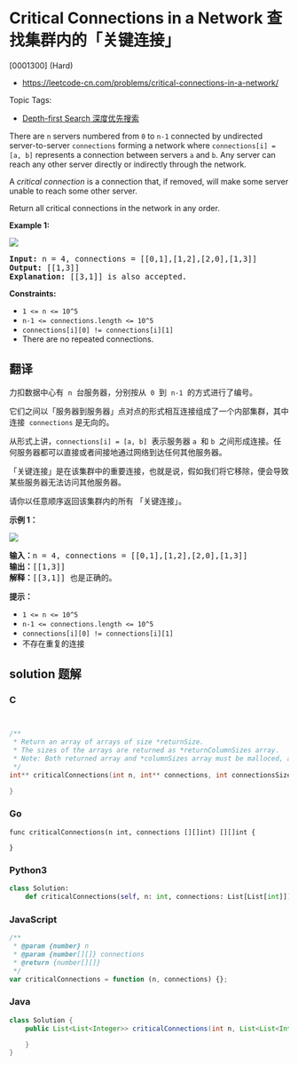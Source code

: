 # Critical Connections in a Network 查找集群内的「关键连接」

[0001300] (Hard)

- https://leetcode-cn.com/problems/critical-connections-in-a-network/

Topic Tags:

- [Depth-first Search 深度优先搜索](https://leetcode-cn.com/tag/depth-first-search/)

There are `n` servers numbered from `0` to `n-1` connected by undirected server-to-server `connections` forming a network where `connections[i] = [a, b]` represents a connection between servers `a` and `b`. Any server can reach any other server directly or indirectly through the network.

A *critical connection* is a connection that, if removed, will make some server unable to reach some other server.

Return all critical connections in the network in any order.

**Example 1:**

**![](https://assets.leetcode.com/uploads/2019/09/03/1537_ex1_2.png)**

<pre><strong>Input:</strong> n = 4, connections = [[0,1],[1,2],[2,0],[1,3]]
<strong>Output:</strong> [[1,3]]
<strong>Explanation:</strong> [[3,1]] is also accepted.
</pre>

**Constraints:**

- `1 <= n <= 10^5`
- `n-1 <= connections.length <= 10^5`
- `connections[i][0] != connections[i][1]`
- There are no repeated connections.

## 翻译

力扣数据中心有  `n`  台服务器，分别按从  `0`  到  `n-1`  的方式进行了编号。

它们之间以「服务器到服务器」点对点的形式相互连接组成了一个内部集群，其中连接  `connections` 是无向的。

从形式上讲，`connections[i] = [a, b]`  表示服务器 `a`  和 `b`  之间形成连接。任何服务器都可以直接或者间接地通过网络到达任何其他服务器。

「关键连接」是在该集群中的重要连接，也就是说，假如我们将它移除，便会导致某些服务器无法访问其他服务器。

请你以任意顺序返回该集群内的所有 「关键连接」。

**示例 1：**

**![](https://assets.leetcode-cn.com/aliyun-lc-upload/original_images/critical-connections-in-a-network.png)**

<pre><strong>输入：</strong>n = 4, connections = [[0,1],[1,2],[2,0],[1,3]]
<strong>输出：</strong>[[1,3]]
<strong>解释：</strong>[[3,1]] 也是正确的。</pre>

**提示：**

- `1 <= n <= 10^5`
- `n-1 <= connections.length <= 10^5`
- `connections[i][0] != connections[i][1]`
- 不存在重复的连接

## solution 题解

### C

```c


/**
 * Return an array of arrays of size *returnSize.
 * The sizes of the arrays are returned as *returnColumnSizes array.
 * Note: Both returned array and *columnSizes array must be malloced, assume caller calls free().
 */
int** criticalConnections(int n, int** connections, int connectionsSize, int* connectionsColSize, int* returnSize, int** returnColumnSizes){

}
```

### Go

```golang
func criticalConnections(n int, connections [][]int) [][]int {

}
```

### Python3

```python
class Solution:
    def criticalConnections(self, n: int, connections: List[List[int]]) -> List[List[int]]:
```

### JavaScript

```javascript
/**
 * @param {number} n
 * @param {number[][]} connections
 * @return {number[][]}
 */
var criticalConnections = function (n, connections) {};
```

### Java

```java
class Solution {
    public List<List<Integer>> criticalConnections(int n, List<List<Integer>> connections) {

    }
}
```
